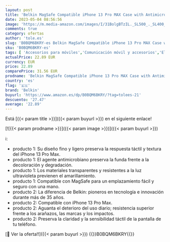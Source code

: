 ```yaml
---
layout: post
title: 'Belkin MagSafe Compatible iPhone 13 Pro MAX Case with Antimicrobial Coating  Built-in Magnets Clear & Paquete de 2 Protectores de Pantalla TemperedGlass para iPhone 14 Plus y iPhone 13 Pro MAX'
date: 2023-05-04 08:56:56
image: 'https://m.media-amazon.com/images/I/31BolgBTzIL._SL500_._SL400_.jpg'
comments: true
category: ofertas
author: 'tole.es'
slug: 'B0BQM6BKRY-es Belkin MagSafe Compatible iPhone 13 Pro MAX Case with...'
sku: 'B0BQM6BKRY-es'
tags: [ 'Accesorios para móviles','Comunicación móvil y accesorios','Electrónica','Mantenimiento, cuidado y reparaciones de teléfonos móviles','Protectores de pantalla para móviles','belkin','iphone','🇪🇸', ]
actualPrice: 22.89 EUR
currency: EUR
price: 22.89
comparePrice: 31.56 EUR
prodname: 'Belkin MagSafe Compatible iPhone 13 Pro MAX Case with Antimicrobial Coating  Built-in Magnets Clear & Paquete de 2 Protectores de Pantalla TemperedGlass para iPhone 14 Plus y iPhone 13 Pro MAX'
country: 'es'
flag: '🇪🇸'
brand: 'Belkin'
buyurl: 'https://www.amazon.es/dp/B0BQM6BKRY/?tag=tolees-21'
descuento: '27.47'
average: '22.89'
---
```


Está [{{< param title >}}]({{< param buyurl >}}) en el siguiente enlace!

[![{{< param prodname >}}]({{< param image >}})]({{< param buyurl >}})

ℹ️:

- producto 1: Su diseño fino y ligero preserva la respuesta táctil y textura del iPhone 13 Pro Max.
- producto 1: El agente antimicrobiano preserva la funda frente a la decoloración y degradación.
- producto 1: Los materiales transparentes y resistentes a la luz ultravioleta previenen el amarillamiento.
- producto 1: Compatible con MagSafe para un emplazamiento fácil y seguro con una mano.
- producto 2: La diferencia de Belkin: pioneros en tecnología e innovación durante más de 35 años.
- producto 2: Compatible con iPhone 13 Pro Max.
- producto 2: Aguanta el deterioro del uso diario; resistencia superior frente a los arañazos, las marcas y los impactos.
- producto 2: Preserva la claridad y la sensibilidad táctil de la pantalla de tu teléfono.

[🛒 Ver la oferta!!]({{< param buyurl >}})
{{<world>}}B0BQM6BKRY{{</world>}}
